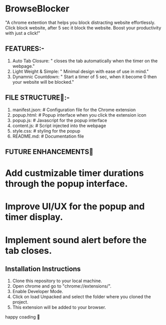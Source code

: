 # BrowseBlocker

"A chrome extention that helps you block distracting website effortlessly. Click block website, after 5 sec it block the website. Boost your productivity with just a click!"


## FEATURES:-

1. Auto Tab Closure:          " closes the tab automatically when the timer on the webpage."
2. Light Weight & Simple:     " Minimal design with ease of use in mind."
3. Dynamnic Countdown:        " Start a timer of 5 sec, when it become 0 then your website will be blocked."



## FILE STRUCTURE📂:-

1. manifest.json:     # Configuration file for the Chrome extension
2. popup.html:        # Popup interface when you click the extension icon
3. popup.js:          # Javascript for the popup interface
4. content.js:        # Script injected into the webpage
5. style.css:         # styling for the popup
6. README.md:         # Documentation file



## FUTURE ENHANCEMENTS🚀

# Add custmizable timer durations through the popup interface.
# Improve UI/UX for the popup and timer display.
# Implement sound alert before the tab closes.


## Installation Instructions

1. Clone this repository to your local machine.
2. Open chrome and go to "chrome://extensions/".
3. Enable Developer Mode.
4. Click on load Unpacked and select the folder where you cloned the project.
5. This extension will be added to your browser.



happy coading 🚀
